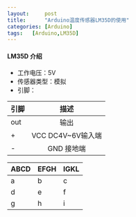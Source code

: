 ```yaml
---
layout: 	post
title:  	"Arduino温度传感器LM35D的使用"
categories: [Arduino]
tags:	[Arduino,LM35D]
---
```

#### LM35D 介绍
* 工作电压：5V
* 传感器类型：模拟
* 引脚：

| 引脚          |描述                     |
| ------------- |:-----------------------:| 
| out           | 输出                    | 
|  +            | VCC  DC4V~6V输入端      |  
|  -            | GND 接地端              |  


ABCD | EFGH | IGKL
-----|------|----
a    | b    | c
d    | e    | f
g    | h    | i